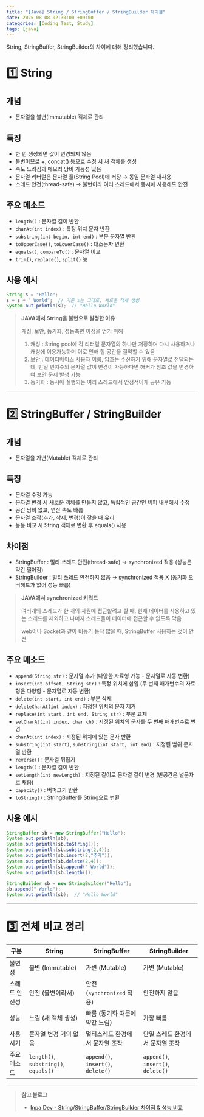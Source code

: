 ```yaml
---
title: "[Java] String / StringBuffer / StringBuilder 차이점"
date: 2025-08-08 02:30:00 +09:00
categories: [Coding Test, Study]
tags: [java]
---
```


String, StringBuffer, StringBuilder의 차이에 대해 정리했습니다.


# 1️⃣ **String**
## 개념
- 문자열을 불변(Immutable) 객체로 관리

## 특징
- 한 번 생성되면 값이 변경되지 않음
- 불변이므로 +, concat() 등으로 수정 시 새 객체를 생성
- 속도 느려짐과 메모리 낭비 가능성 있음
- 문자열 리터럴은 문자열 풀(String Pool)에 저장 → 동일 문자열 재사용
- 스레드 안전(thread-safe) → 불변이라 여러 스레드에서 동시에 사용해도 안전

## 주요 메소드
- `length()` : 문자열 길이 반환
- `charAt(int index)` : 특정 위치 문자 반환
- `substring(int begin, int end)` : 부분 문자열 반환
- `toUpperCase()`, `toLowerCase()` : 대소문자 변환
- `equals()`, `compareTo()` : 문자열 비교
- `trim()`, `replace()`, `split()` 등

## 사용 예시
```java
String s = "Hello";
s = s + " World";  // 기존 s는 그대로, 새로운 객체 생성
System.out.println(s);  // "Hello World"
```

> **JAVA에서 String을 불변으로 설정한 이유**
>
> 캐싱, 보안, 동기화, 성능측면 이점을 얻기 위해
>
> 1. 캐싱 : String pool에 각 리터럴 문자열의 하나만 저장하며 다시 사용하거나 캐싱에 이용가능하며 이로 인해 힙 공간을 절약할 수 있음
> 2. 보안 : 데이터베이스 사용자 이름, 암호는 수신하기 위해 문자열로 전달되는데, 만일 번지수의 문자열 값이 변경이 가능하다면 해커가 참조 값을 변경하여 보안 문제 발생 가능
> 3. 동기화 : 동시에 실행되는 여러 스레드에서 안정적이게 공유 가능


---

# 2️⃣ **StringBuffer / StringBuilder**
## 개념
- 문자열을 가변(Mutable) 객체로 관리

## 특징
- 문자열 수정 가능
- 문자열 변경 시 새로운 객체를 만들지 않고, 독립적인 공간인 버퍼 내부에서 수정
- 공간 낭비 없고, 연산 속도 빠름
- 문자열 조작(추가, 삭제, 변경)이 잦을 때 유리
- 동등 비교 시 String 객체로 변환 후 equals() 사용

## 차이점
- StringBuffer : 멀티 쓰레드 안전(thread-safe) → synchronized 적용 (성능은 약간 떨어짐)
- StringBuilder : 멀티 쓰레드 안전하지 않음 → synchronized 적용 X (동기화 오버헤드가 없어 성능 빠름)

> **JAVA에서 synchronized 키워드**
>
> 여러개의 스레드가 한 개의 자원에 접근할려고 할 때, 현재 데이터를 사용하고 있는 스레드를 제외하고 나머지 스레드들이 데이터에 접근할 수 없도록 막음
> 
> web이나 Socket과 같이 비동기 동작 많을 때, StringBuffer 사용하는 것이 안전


## 주요 메소드
- `append(String str)` : 문자열 추가 (다양한 자료형 가능 - 문자열로 자동 변환)
- `insert(int offset, String str)` : 특정 위치에 삽입 (두 번째 매개변수의 자료형은 다양함 - 문자열로 자동 변환)
- `delete(int start, int end)` : 부분 삭제
- `deleteCharAt(int index)` : 지정된 위치의 문자 제거
- `replace(int start, int end, String str)` : 부분 교체
- `setCharAt(int index, char ch)` : 지정된 위치의 문자를 두 번째 매개변수로 변경
- `charAt(int index)` : 지정된 위치에 있는 문자 반환
- `substring(int start)`, `substring(int start, int end)` : 지정된 범위 문자열 반환
- `reverse()` : 문자열 뒤집기
- `length()` : 문자열 길이 반환
- `setLength(int newLength)` : 지정된 길이로 문자열 길이 변경 (빈공간은 널문자로 채움)
- `capacity()` : 버퍼크기 반환
- `toString()` : StringBuffer를 String으로 변환

## 사용 예시
```java
StringBuffer sb = new StringBuffer("Hello");
System.out.println(sb);
System.out.println(sb.toString());
System.out.println(sb.substring(2,4));
System.out.println(sb.insert(2,"추가"));
System.out.println(sb.delete(2,4));
System.out.println(sb.append(" World"));
System.out.println(sb.length());

StringBuilder sb = new StringBuilder("Hello");
sb.append(" World");
System.out.println(sb);  // "Hello World"
```

---


# 3️⃣ **전체 비교 정리**

| 구분      | String                                | StringBuffer                       | StringBuilder                      |
| ------- | ------------------------------------- | ---------------------------------- | ---------------------------------- |
| 불변성     | 불변 (Immutable)                        | 가변 (Mutable)                       | 가변 (Mutable)                       |
| 스레드 안전성 | 안전 (불변이라서)                            | 안전 (`synchronized` 적용)             | 안전하지 않음                            |
| 성능      | 느림 (새 객체 생성)                          | 빠름 (동기화 때문에 약간 느림)                 | 가장 빠름                              |
| 사용 시기   | 문자열 변경 거의 없음                          | 멀티스레드 환경에서 문자열 조작                  | 단일 스레드 환경에서 문자열 조작                 |
| 주요 메소드  | `length()`, `substring()`, `equals()` | `append()`, `insert()`, `delete()` | `append()`, `insert()`, `delete()` |


---

> **참고 블로그**
>
> - [Inpa Dev - String/StringBuffer/StringBuilder 차이점 & 성능 비교](https://inpa.tistory.com/entry/JAVA-%E2%98%95-String-StringBuffer-StringBuilder-%EC%B0%A8%EC%9D%B4%EC%A0%90-%EC%84%B1%EB%8A%A5-%EB%B9%84%EA%B5%90)
